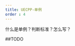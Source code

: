 ```yaml
---
title: UECPP-单例
order : 4
---
```


<ChatMessage avatar="../../assets/emoji/hh.png" :avatarWidth="40">
什么是单例？判断标准？怎么写？
</ChatMessage>

##TODO